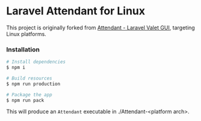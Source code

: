 # Laravel Attendant for Linux

This project is originally forked from [Attendant - Laravel Valet GUI](https://github.com/phppirate/attendant), targeting Linux platforms.

### Installation

```bash
# Install dependencies
$ npm i

# Build resources
$ npm run production

# Package the app
$ npm run pack
```

This will produce an ```Attendant``` executable in ./Attendant-\<platform arch\>.

